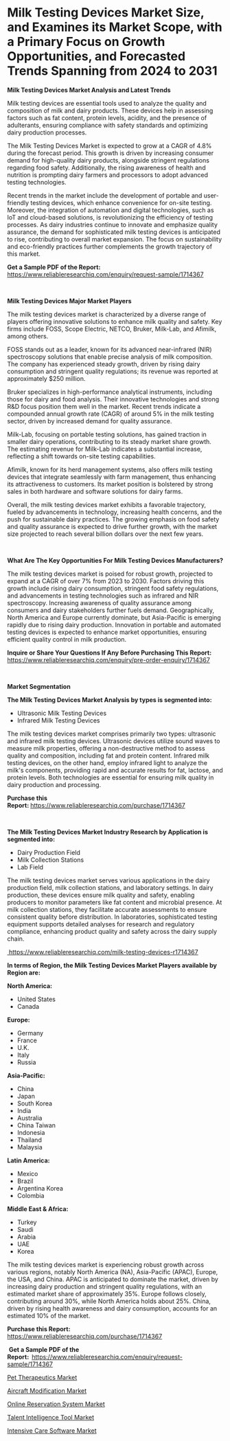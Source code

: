 <p><h1>Milk Testing Devices Market Size, and Examines its Market Scope, with a Primary Focus on Growth Opportunities, and Forecasted Trends Spanning from 2024 to 2031</h1></p><p><strong>Milk Testing Devices Market Analysis and Latest Trends</strong></p>
<p><p>Milk testing devices are essential tools used to analyze the quality and composition of milk and dairy products. These devices help in assessing factors such as fat content, protein levels, acidity, and the presence of adulterants, ensuring compliance with safety standards and optimizing dairy production processes.</p><p>The Milk Testing Devices Market is expected to grow at a CAGR of 4.8% during the forecast period. This growth is driven by increasing consumer demand for high-quality dairy products, alongside stringent regulations regarding food safety. Additionally, the rising awareness of health and nutrition is prompting dairy farmers and processors to adopt advanced testing technologies.</p><p>Recent trends in the market include the development of portable and user-friendly testing devices, which enhance convenience for on-site testing. Moreover, the integration of automation and digital technologies, such as IoT and cloud-based solutions, is revolutionizing the efficiency of testing processes. As dairy industries continue to innovate and emphasize quality assurance, the demand for sophisticated milk testing devices is anticipated to rise, contributing to overall market expansion. The focus on sustainability and eco-friendly practices further complements the growth trajectory of this market.</p></p>
<p><strong>Get a Sample PDF of the Report:&nbsp;</strong> <a href="https://www.reliableresearchiq.com/enquiry/request-sample/1714367?utm_campaign=1769&utm_medium=2&utm_source=Github&utm_content=ia&utm_term=22102024&utm_id=milk-testing-devices">https://www.reliableresearchiq.com/enquiry/request-sample/1714367</a></p>
<p>&nbsp;</p>
<p><strong>Milk Testing Devices Major Market Players</strong></p>
<p><p>The milk testing devices market is characterized by a diverse range of players offering innovative solutions to enhance milk quality and safety. Key firms include FOSS, Scope Electric, NETCO, Bruker, Milk-Lab, and Afimilk, among others. </p><p>FOSS stands out as a leader, known for its advanced near-infrared (NIR) spectroscopy solutions that enable precise analysis of milk composition. The company has experienced steady growth, driven by rising dairy consumption and stringent quality regulations; its revenue was reported at approximately $250 million.</p><p>Bruker specializes in high-performance analytical instruments, including those for dairy and food analysis. Their innovative technologies and strong R&D focus position them well in the market. Recent trends indicate a compounded annual growth rate (CAGR) of around 5% in the milk testing sector, driven by increased demand for quality assurance.</p><p>Milk-Lab, focusing on portable testing solutions, has gained traction in smaller dairy operations, contributing to its steady market share growth. The estimating revenue for Milk-Lab indicates a substantial increase, reflecting a shift towards on-site testing capabilities.</p><p>Afimilk, known for its herd management systems, also offers milk testing devices that integrate seamlessly with farm management, thus enhancing its attractiveness to customers. Its market position is bolstered by strong sales in both hardware and software solutions for dairy farms.</p><p>Overall, the milk testing devices market exhibits a favorable trajectory, fueled by advancements in technology, increasing health concerns, and the push for sustainable dairy practices. The growing emphasis on food safety and quality assurance is expected to drive further growth, with the market size projected to reach several billion dollars over the next few years.</p></p>
<p>&nbsp;</p>
<p><strong>What Are The Key Opportunities For Milk Testing Devices Manufacturers?</strong></p>
<p><p>The milk testing devices market is poised for robust growth, projected to expand at a CAGR of over 7% from 2023 to 2030. Factors driving this growth include rising dairy consumption, stringent food safety regulations, and advancements in testing technologies such as infrared and NIR spectroscopy. Increasing awareness of quality assurance among consumers and dairy stakeholders further fuels demand. Geographically, North America and Europe currently dominate, but Asia-Pacific is emerging rapidly due to rising dairy production. Innovation in portable and automated testing devices is expected to enhance market opportunities, ensuring efficient quality control in milk production.</p></p>
<p><strong>Inquire or Share Your Questions If Any Before Purchasing This Report:</strong> <a href="https://www.reliableresearchiq.com/enquiry/pre-order-enquiry/1714367?utm_campaign=1769&utm_medium=2&utm_source=Github&utm_content=ia&utm_term=22102024&utm_id=milk-testing-devices">https://www.reliableresearchiq.com/enquiry/pre-order-enquiry/1714367</a></p>
<p>&nbsp;</p>
<p><strong>Market Segmentation</strong></p>
<p><strong>The Milk Testing Devices Market Analysis by types is segmented into:</strong></p>
<p><ul><li>Ultrasonic Milk Testing Devices</li><li>Infrared Milk Testing Devices</li></ul></p>
<p><p>The milk testing devices market comprises primarily two types: ultrasonic and infrared milk testing devices. Ultrasonic devices utilize sound waves to measure milk properties, offering a non-destructive method to assess quality and composition, including fat and protein content. Infrared milk testing devices, on the other hand, employ infrared light to analyze the milk's components, providing rapid and accurate results for fat, lactose, and protein levels. Both technologies are essential for ensuring milk quality in dairy production and processing.</p></p>
<p><strong>Purchase this Report:&nbsp;</strong><a href="https://www.reliableresearchiq.com/purchase/1714367?utm_campaign=1769&utm_medium=2&utm_source=Github&utm_content=ia&utm_term=22102024&utm_id=milk-testing-devices">https://www.reliableresearchiq.com/purchase/1714367</a></p>
<p>&nbsp;</p>
<p><strong>The Milk Testing Devices Market Industry Research by Application is segmented into:</strong></p>
<p><ul><li>Dairy Production Field</li><li>Milk Collection Stations</li><li>Lab Field</li></ul></p>
<p><p>The milk testing devices market serves various applications in the dairy production field, milk collection stations, and laboratory settings. In dairy production, these devices ensure milk quality and safety, enabling producers to monitor parameters like fat content and microbial presence. At milk collection stations, they facilitate accurate assessments to ensure consistent quality before distribution. In laboratories, sophisticated testing equipment supports detailed analyses for research and regulatory compliance, enhancing product quality and safety across the dairy supply chain.</p></p>
<p><a href="https://www.reliableresearchiq.com/milk-testing-devices-r1714367?utm_campaign=1769&utm_medium=2&utm_source=Github&utm_content=ia&utm_term=22102024&utm_id=milk-testing-devices">&nbsp;https://www.reliableresearchiq.com/milk-testing-devices-r1714367</a></p>
<p><strong>In terms of Region, the Milk Testing Devices Market Players available by Region are:</strong></p>
<p>
    <p> <strong> North America: </strong>
        <ul>
            <li>United States</li>
            <li>Canada</li>
        </ul>
        </p> 
    <p> <strong> Europe: </strong>
        <ul>
            <li>Germany</li>
            <li>France</li>
            <li>U.K.</li>
            <li>Italy</li>
            <li>Russia</li>
        </ul>
        </p> 
    <p> <strong> Asia-Pacific: </strong>
        <ul>
            <li>China</li>
            <li>Japan</li>
            <li>South Korea</li>
            <li>India</li>
            <li>Australia</li>
            <li>China Taiwan</li>
            <li>Indonesia</li>
            <li>Thailand</li>
            <li>Malaysia</li>
        </ul>
        </p> 
    <p> <strong> Latin America: </strong>
        <ul>
            <li>Mexico</li>
            <li>Brazil</li>
            <li>Argentina Korea</li>
            <li>Colombia</li>
        </ul>
        </p> 
    <p> <strong> Middle East & Africa: </strong>
        <ul>
            <li>Turkey</li>
            <li>Saudi</li>
            <li>Arabia</li>
            <li>UAE</li>
            <li>Korea</li>
        </ul>
    </p>
    </p>
<p><p>The milk testing devices market is experiencing robust growth across various regions, notably North America (NA), Asia-Pacific (APAC), Europe, the USA, and China. APAC is anticipated to dominate the market, driven by increasing dairy production and stringent quality regulations, with an estimated market share of approximately 35%. Europe follows closely, contributing around 30%, while North America holds about 25%. China, driven by rising health awareness and dairy consumption, accounts for an estimated 10% of the market.</p></p>
<p><strong>Purchase this Report: </strong><a href="https://www.reliableresearchiq.com/purchase/1714367?utm_campaign=1769&utm_medium=2&utm_source=Github&utm_content=ia&utm_term=22102024&utm_id=milk-testing-devices">https://www.reliableresearchiq.com/purchase/1714367</a></p>
<p>&nbsp;<strong>Get a Sample PDF of the Report:&nbsp;&nbsp;</strong><a href="https://www.reliableresearchiq.com/enquiry/request-sample/1714367?utm_campaign=1769&utm_medium=2&utm_source=Github&utm_content=ia&utm_term=22102024&utm_id=milk-testing-devices">https://www.reliableresearchiq.com/enquiry/request-sample/1714367</a></p>
<p><strong></strong></p>
<p><p><a href="https://www.linkedin.com/pulse/global-pet-therapeutics-market-trends-forecasts-strategic-analysis-kxngf?utm_campaign=1769&utm_medium=2&utm_source=Github&utm_content=ia&utm_term=22102024&utm_id=milk-testing-devices">Pet Therapeutics Market</a></p><p><a href="https://www.linkedin.com/pulse/aircraft-modification-market-global-insights-regional-analysis-ukltc?utm_campaign=1769&utm_medium=2&utm_source=Github&utm_content=ia&utm_term=22102024&utm_id=milk-testing-devices">Aircraft Modification Market</a></p><p><a href="https://www.linkedin.com/pulse/driving-forces-global-online-reservation-system-market-ojfgc?utm_campaign=1769&utm_medium=2&utm_source=Github&utm_content=ia&utm_term=22102024&utm_id=milk-testing-devices">Online Reservation System Market</a></p><p><a href="https://www.linkedin.com/pulse/talent-intelligence-tool-market-industry-landscape-growth-xusfc?utm_campaign=1769&utm_medium=2&utm_source=Github&utm_content=ia&utm_term=22102024&utm_id=milk-testing-devices">Talent Intelligence Tool Market</a></p><p><a href="https://www.linkedin.com/pulse/intensive-care-software-market-forecast-global-trends-analysis-5pjhc?utm_campaign=1769&utm_medium=2&utm_source=Github&utm_content=ia&utm_term=22102024&utm_id=milk-testing-devices">Intensive Care Software Market</a></p></p>